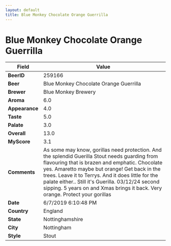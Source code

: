 ```yaml
---
layout: default
title: Blue Monkey Chocolate Orange Guerrilla
---
```


# Blue Monkey Chocolate Orange Guerrilla

| Field         | Value     |
|---------------|-----------|
| **BeerID** | 259166 |
| **Beer** | Blue Monkey Chocolate Orange Guerrilla |
| **Brewer** | Blue Monkey Brewery |
| **Aroma** | 6.0 |
| **Appearance** | 4.0 |
| **Taste** | 5.0 |
| **Palate** | 3.0 |
| **Overall** | 13.0 |
| **MyScore** | 3.1 |
| **Comments** | As some may know, gorillas need protection. And the splendid Guerilla Stout needs guarding from flavouring that is brazen and emphatic. Chocolate yes. Amaretto maybe but orange! Get back in the trees. Leave it to Terrys.  And it does little for the palate either.. Still it's Guerilla. 03/12/24 second sipping.  5 years on and Xmas brings it back. Very orange. Protect your gorillas  |
| **Date** | 6/7/2019 6:10:48 PM |
| **Country** | England |
| **State** | Nottinghamshire |
| **City** | Nottingham |
| **Style** | Stout |
